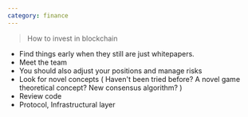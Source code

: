 ```yaml
---
category: finance
---
```


> How to invest in blockchain

- Find things early when they still are just whitepapers.
- Meet the team
- You should also adjust your positions and manage risks
- Look for novel concepts ( Haven't been tried before? A novel game theoretical concept? New consensus algorithm? )
- Review code
- Protocol, Infrastructural layer
